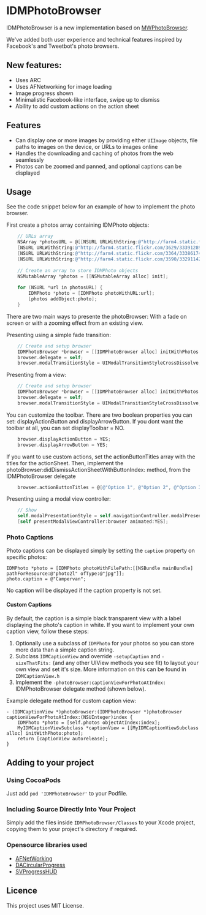 # IDMPhotoBrowser

IDMPhotoBrowser is a new implementation based on [MWPhotoBrowser](https://github.com/mwaterfall/MWPhotoBrowser).

We've added both user experience and technical features inspired by Facebook's and Tweetbot's photo browsers.

## New features:
- Uses ARC
- Uses AFNetworking for image loading
- Image progress shown
- Minimalistic Facebook-like interface, swipe up to dismiss
- Ability to add custom actions on the action sheet

## Features

- Can display one or more images by providing either `UIImage` objects, file paths to images on the device, or URLs to images online
- Handles the downloading and caching of photos from the web seamlessly
- Photos can be zoomed and panned, and optional captions can be displayed

## Usage

See the code snippet below for an example of how to implement the photo browser.

First create a photos array containing IDMPhoto objects:

``` objective-c
    // URLs array
    NSArray *photosURL = @[[NSURL URLWithString:@"http://farm4.static.flickr.com/3567/3523321514_371d9ac42f_b.jpg"], 
    [NSURL URLWithString:@"http://farm4.static.flickr.com/3629/3339128908_7aecabc34b_b.jpg"], 
    [NSURL URLWithString:@"http://farm4.static.flickr.com/3364/3338617424_7ff836d55f_b.jpg"], 
    [NSURL URLWithString:@"http://farm4.static.flickr.com/3590/3329114220_5fbc5bc92b_b.jpg"]];
    
    // Create an array to store IDMPhoto objects
    NSMutableArray *photos = [[NSMutableArray alloc] init];
    
    for (NSURL *url in photosURL) {
    	IDMPhoto *photo = [IDMPhoto photoWithURL:url];
    	[photos addObject:photo];
    }
````

There are two main ways to presente the photoBrowser: With a fade on screen or with a zooming effect from an existing view.

Presenting using a simple fade transition:

``` objective-c    
    // Create and setup browser
    IDMPhotoBrowser *browser = [[IDMPhotoBrowser alloc] initWithPhotos:photos];
    browser.delegate = self;
    browser.modalTransitionStyle = UIModalTransitionStyleCrossDissolve;
``` 
Presenting from a view:
``` objective-c    
    // Create and setup browser
    IDMPhotoBrowser *browser = [[IDMPhotoBrowser alloc] initWithPhotos:photos animatedFromView:sender];
    browser.delegate = self;
    browser.modalTransitionStyle = UIModalTransitionStyleCrossDissolve;
``` 

You can customize the toolbar. There are two boolean properties you can set: displayActionButton and displayArrowButton. If you dont want the toolbar at all, you can set displayToolbar = NO.
     
``` objective-c     
    browser.displayActionButton = YES;
    browser.displayArrowButton = YES;
```

If you want to use custom actions, set the actionButtonTitles array with the titles for the actionSheet. Then, implement the photoBrowser:didDismissActionSheetWithButtonIndex: method, from the IDMPhotoBrowser delegate

``` objective-c    
    browser.actionButtonTitles = @[@"Option 1", @"Option 2", @"Option 3", @"Option 4"];
```

Presenting using a modal view controller:

``` objective-c
    // Show
    self.modalPresentationStyle = self.navigationController.modalPresentationStyle = self.tabBarController.modalPresentationStyle = UIModalPresentationCurrentContext;
    [self presentModalViewController:browser animated:YES];
```


### Photo Captions

Photo captions can be displayed simply by setting the `caption` property on specific photos:

    IDMPhoto *photo = [IDMPhoto photoWithFilePath:[[NSBundle mainBundle] pathForResource:@"photo2l" ofType:@"jpg"]];
    photo.caption = @"Campervan";

No caption will be displayed if the caption property is not set.

#### Custom Captions

By default, the caption is a simple black transparent view with a label displaying the photo's caption in white. If you want to implement your own caption view, follow these steps:

1. Optionally use a subclass of `IDMPhoto` for your photos so you can store more data than a simple caption string.
2. Subclass `IDMCaptionView` and override `-setupCaption` and `-sizeThatFits:` (and any other UIView methods you see fit) to layout your own view and set it's size. More information on this can be found in `IDMCaptionView.h`
3. Implement the `-photoBrowser:captionViewForPhotoAtIndex:` IDMPhotoBrowser delegate method (shown below).

Example delegate method for custom caption view:

    - (IDMCaptionView *)photoBrowser:(IDMPhotoBrowser *)photoBrowser captionViewForPhotoAtIndex:(NSUInteger)index {
        IDMPhoto *photo = [self.photos objectAtIndex:index];
        MyIDMCaptionViewSubclass *captionView = [[MyIDMCaptionViewSubclass alloc] initWithPhoto:photo];
        return [captionView autorelease];
    }


## Adding to your project

### Using CocoaPods

Just add `pod 'IDMPhotoBrowser'` to your Podfile.

### Including Source Directly Into Your Project

Simply add the files inside `IDMPhotoBrowser/Classes` to your Xcode project, copying them to your project's directory if required.

### Opensource libraries used

- [AFNetWorking](https://github.com/AFNetworking/AFNetworking)
- [DACircularProgress](https://github.com/danielamitay/DACircularProgress)
- [SVProgressHUD](https://github.com/samvermette/SVProgressHUD)

## Licence

This project uses MIT License.